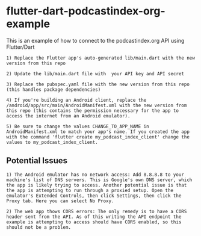 # flutter-dart-podcastindex-org-example
This is an example of how to connect to the podcastindex.org API using Flutter/Dart

    1) Replace the Flutter app's auto-generated lib/main.dart with the new version from this repo

    2) Update the lib/main.dart file with  your API key and API secret

    3) Replace the pubspec.yaml file with the new version from this repo (this handles package dependencies)

    4) If you're building an Android client, replace the /android/app/src/main/AndroidManifest.xml with the new version from this repo (this contains the permission necessary for the app to access the internet from an Android emulator). 
    
    5) Be sure to change the values CHANGE_TO_APP_NAME in AndroidManifest.xml to match your app's name. If you created the app with the command 'flutter create my_podcast_index_client' change the values to my_podcast_index_client.

## Potential Issues

    1) The Android emulator has no network access: Add 8.8.8.8 to your machine's list of DNS servers. This is Google's own DNS server, which the app is likely trying to access. Another potential issue is that the app is attempting to run through a proxied setup. Open the emulator's Extended Controls, then click Settings, then click the Proxy tab. Here you can select No Proxy.

    2) The web app thows CORS errors: The only remedy is to have a CORS header sent from the API. As of this writing the API endpoint the example is attempting to access should have CORS enabled, so this should not be a problem.